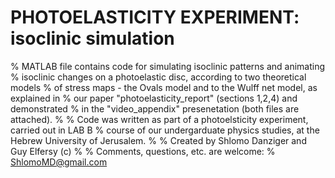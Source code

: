 #  PHOTOELASTICITY EXPERIMENT: isoclinic simulation

% MATLAB file contains code for simulating isoclinic patterns and animating 
% isoclinic changes on a photoelastic disc, according to two theoretical models 
% of stress maps - the Ovals model and to the Wulff net model, as explained in 
% our paper "photoelasticity_report" (sections 1,2,4) and demonstrated 
% in the "video_appendix" presenetation (both files are attached).
%
% Code was written as part of a photoelsticity experiment, carried out in LAB B
% course of our undergarduate physics studies, at the Hebrew University of Jerusalem.
% 
% Created by Shlomo Danziger and Guy Elfersy (c) 
% 
% Comments, questions, etc. are welcome:
% ShlomoMD@gmail.com
